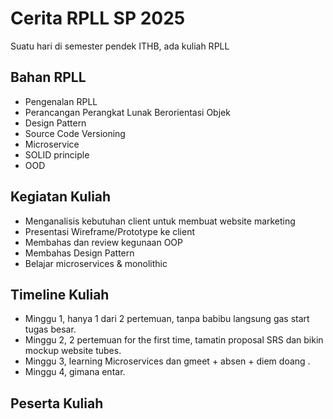 # Cerita RPLL SP 2025

Suatu hari di semester pendek ITHB, ada kuliah RPLL

## Bahan RPLL

- Pengenalan RPLL
- Perancangan Perangkat Lunak Berorientasi Objek
- Design Pattern
- Source Code Versioning
- Microservice
- SOLID principle
- OOD

## Kegiatan Kuliah

- Menganalisis kebutuhan client untuk membuat website marketing
- Presentasi Wireframe/Prototype ke client
- Membahas dan review kegunaan OOP
- Membahas Design Pattern
- Belajar microservices & monolithic

## Timeline Kuliah

- Minggu 1, hanya 1 dari 2 pertemuan, tanpa babibu langsung gas start tugas besar.
- Minggu 2, 2 pertemuan for the first time, tamatin proposal SRS dan bikin mockup website tubes.
- Minggu 3, learning Microservices dan gmeet + absen + diem doang .
- Minggu 4, gimana entar.


## Peserta Kuliah